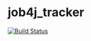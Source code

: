 # job4j_tracker

[![Build Status](https://app.travis-ci.com/newNano/job4j_tracker.svg?branch=master)](https://app.travis-ci.com/newNano/job4j_tracker)